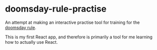 # doomsday-rule-practise
An attempt at making an interactive practise tool for training for the [doomsday rule](https://en.wikipedia.org/wiki/Doomsday_rule).

This is my first React app, and therefore is primarily a tool for me learning how to actually use React. 
